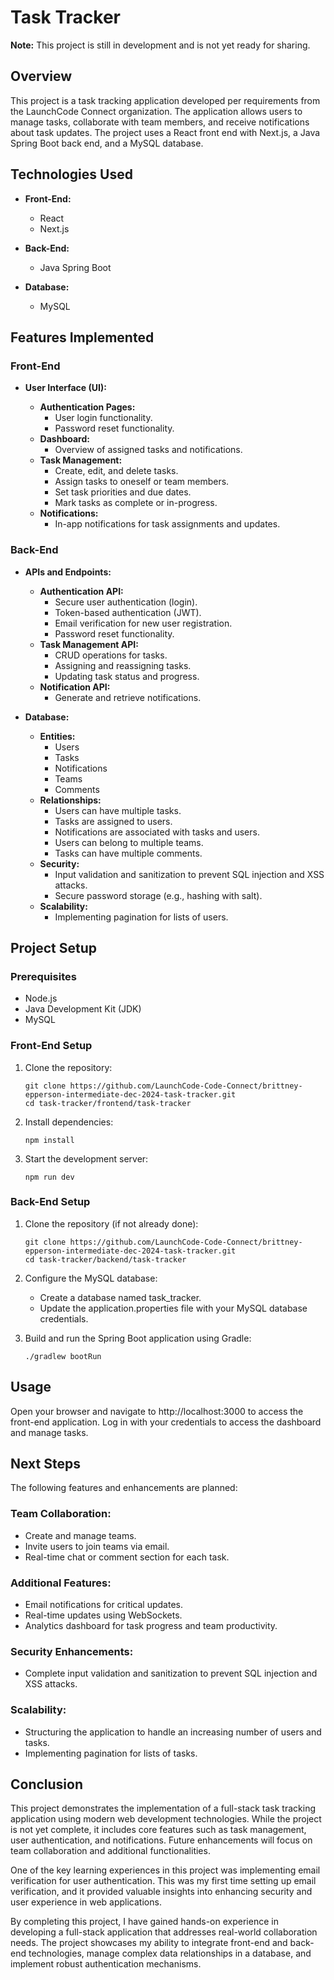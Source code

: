 # Task Tracker

**Note:** This project is still in development and is not yet ready for sharing.

## Overview

This project is a task tracking application developed per requirements from the LaunchCode Connect organization. The application allows users to manage tasks, collaborate with team members, and receive notifications about task updates. The project uses a React front end with Next.js, a Java Spring Boot back end, and a MySQL database.

## Technologies Used

- **Front-End:**
  - React
  - Next.js

- **Back-End:**
  - Java Spring Boot

- **Database:**
  - MySQL

## Features Implemented

### Front-End

- **User Interface (UI):**

  - **Authentication Pages:**
    - User login functionality.
    - Password reset functionality.
  - **Dashboard:**
    - Overview of assigned tasks and notifications.
  - **Task Management:**
    - Create, edit, and delete tasks.
    - Assign tasks to oneself or team members.
    - Set task priorities and due dates.
    - Mark tasks as complete or in-progress.
  - **Notifications:**
    - In-app notifications for task assignments and updates.

### Back-End

- **APIs and Endpoints:**
  - **Authentication API:**
    - Secure user authentication (login).
    - Token-based authentication (JWT).
    - Email verification for new user registration.
    - Password reset functionality.
  - **Task Management API:**
    - CRUD operations for tasks.
    - Assigning and reassigning tasks.
    - Updating task status and progress.
  - **Notification API:**
    - Generate and retrieve notifications.

- **Database:**
  - **Entities:**
    - Users
    - Tasks
    - Notifications
    - Teams
    - Comments
  - **Relationships:**
    - Users can have multiple tasks.
    - Tasks are assigned to users.
    - Notifications are associated with tasks and users.
    - Users can belong to multiple teams.
    - Tasks can have multiple comments.
  - **Security:**
    - Input validation and sanitization to prevent SQL injection and XSS attacks.
    - Secure password storage (e.g., hashing with salt).
  - **Scalability:**
    - Implementing pagination for lists of users.


## Project Setup

### Prerequisites

- Node.js
- Java Development Kit (JDK)
- MySQL

### Front-End Setup

1. Clone the repository:
   ```
   git clone https://github.com/LaunchCode-Code-Connect/brittney-epperson-intermediate-dec-2024-task-tracker.git
   cd task-tracker/frontend/task-tracker
   ```

2. Install dependencies:
   ```
   npm install
   ```

3. Start the development server:
   ```
   npm run dev
   ```
### Back-End Setup

1. Clone the repository (if not already done):
    ```
    git clone https://github.com/LaunchCode-Code-Connect/brittney-epperson-intermediate-dec-2024-task-tracker.git
    cd task-tracker/backend/task-tracker
    ```

2. Configure the MySQL database:
    - Create a database named task_tracker.
    - Update the application.properties file with your MySQL database credentials.

3. Build and run the Spring Boot application using Gradle:
    ```
    ./gradlew bootRun
    ```
## Usage
Open your browser and navigate to http://localhost:3000 to access the front-end application.
Log in with your credentials to access the dashboard and manage tasks.

## Next Steps
The following features and enhancements are planned:

### Team Collaboration:
- Create and manage teams.
- Invite users to join teams via email.
- Real-time chat or comment section for each task.
### Additional Features:
- Email notifications for critical updates.
- Real-time updates using WebSockets.
- Analytics dashboard for task progress and team productivity.
### Security Enhancements:
- Complete input validation and sanitization to prevent SQL injection and XSS attacks.
### Scalability:
- Structuring the application to handle an increasing number of users and tasks.
- Implementing pagination for lists of tasks.

## Conclusion
This project demonstrates the implementation of a full-stack task tracking application using modern web development technologies. While the project is not yet complete, it includes core features such as task management, user authentication, and notifications. Future enhancements will focus on team collaboration and additional functionalities.

One of the key learning experiences in this project was implementing email verification for user authentication. This was my first time setting up email verification, and it provided valuable insights into enhancing security and user experience in web applications.

By completing this project, I have gained hands-on experience in developing a full-stack application that addresses real-world collaboration needs. The project showcases my ability to integrate front-end and back-end technologies, manage complex data relationships in a database, and implement robust authentication mechanisms.
